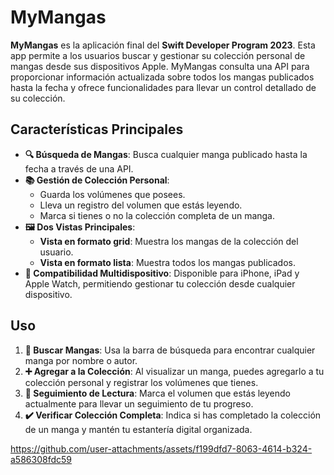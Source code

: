 
# **MyMangas**

**MyMangas** es la aplicación final del **Swift Developer Program 2023**. Esta app permite a los usuarios buscar y gestionar su colección personal de mangas desde sus dispositivos Apple. MyMangas consulta una API para proporcionar información actualizada sobre todos los mangas publicados hasta la fecha y ofrece funcionalidades para llevar un control detallado de su colección.

## **Características Principales**

- **🔍 Búsqueda de Mangas**: Busca cualquier manga publicado hasta la fecha a través de una API.
- **📚 Gestión de Colección Personal**:
  - Guarda los volúmenes que posees.
  - Lleva un registro del volumen que estás leyendo.
  - Marca si tienes o no la colección completa de un manga.
- **🖼️ Dos Vistas Principales**:
  - **Vista en formato grid**: Muestra los mangas de la colección del usuario.
  - **Vista en formato lista**: Muestra todos los mangas publicados.
- **📱 Compatibilidad Multidispositivo**: Disponible para iPhone, iPad y Apple Watch, permitiendo gestionar tu colección desde cualquier dispositivo.

## **Uso**

1. **🔎 Buscar Mangas**: Usa la barra de búsqueda para encontrar cualquier manga por nombre o autor.
2. **➕ Agregar a la Colección**: Al visualizar un manga, puedes agregarlo a tu colección personal y registrar los volúmenes que tienes.
3. **📖 Seguimiento de Lectura**: Marca el volumen que estás leyendo actualmente para llevar un seguimiento de tu progreso.
4. **✔️ Verificar Colección Completa**: Indica si has completado la colección de un manga y mantén tu estantería digital organizada.


https://github.com/user-attachments/assets/f199dfd7-8063-4614-b324-a586308fdc59

